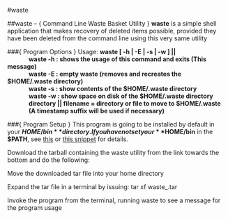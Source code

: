 #waste

##waste – { Command Line Waste Basket Utility }
**waste** is a simple shell application that makes recovery of deleted items possible,
provided they have been deleted from the command line using this very same utility

###{ Program Options }
Usage: **waste [ -h | -E | -s | -w ] ||**  
&emsp;&emsp;&emsp;&ensp;**waste -h : shows the usage of this command and exits (This message)**  
&emsp;&emsp;&emsp;&ensp;**waste -E : empty waste (removes and recreates the $HOME/.waste directory)**  
&emsp;&emsp;&emsp;&ensp;**waste -s : show contents of the $HOME/.waste directory**  
&emsp;&emsp;&emsp;&ensp;**waste -w : show space on disk of the $HOME/.waste directory**  
&emsp;&emsp;&emsp;&ensp;**directory || filename = directory or file to move to $HOME/.waste**  
&emsp;&emsp;&emsp;&ensp;**(A timestamp suffix will be used if necessary)**  

###{ Program Setup }
This program is going to be installed by default in your **$HOME/bin** directory. If you have not set your **$HOME/bin** in the **$PATH**, see [this](http://istos.xyz/linux/include-homebin-in-any-desktop-environment/ "Include $HOME/bin in any Desktop Environment") or [this snippet](http://istos.xyz/linux/include-homebin-in-the-path-for-bash-shell "Setup your $HOME/bin in the $PATH") for details.

Download the tarball containing the waste utility from the link towards the bottom and do the following:

Move the downloaded tar file into your home directory

Expand the tar file in a terminal by issuing: tar xf waste_<version>.tar

Invoke the program from the terminal, running waste to see a message for the program usage
